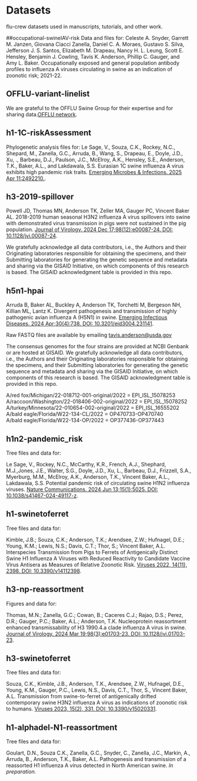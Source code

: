 # Datasets

flu-crew datasets used in manuscripts, tutorials, and other work.

##occupational-swineIAV-risk
Data and files for:
Celeste A. Snyder, Garrett M. Janzen, Giovana Ciacci Zanella, Daniel C. A. Moraes, Gustavo S. Silva, Jefferson J. S. Santos, Elizabeth M. Drapeau, Nancy H. L. Leung, Scott E. Hensley, Benjamin J. Cowling, Tavis K. Anderson, Phillip C. Gauger, and Amy L. Baker. Occupationally exposed and general population antibody profiles to influenza A viruses circulating in swine as an indication of zoonotic risk; 2021-22.


## OFFLU-variant-linelist
We are grateful to the OFFLU Swine Group for their expertise and for sharing data.[OFFLU network](https://www.offlu.org).


## h1-1C-riskAssessment

Phylogenetic analysis files for:
Le Sage, V., Souza, C.K., Rockey, N.C., Shepard, M., Zanella, G.C., Arruda, B., Wang, S., Drapeau, E., Doyle, J.D., Xu, ., Barbeau, D.J., Paulson, J.C., McElroy, A.K., Hensley, S.E., Anderson, T.K., Baker, A.L., and Lakdawala, S.S. Eurasian 1C swine influenza A virus exhibits high pandemic risk traits. [Emerging Microbes & Infections. 2025 Apr 11:2492210.](https://www.tandfonline.com/doi/full/10.1080/22221751.2025.2492210#d1e375).


## h3-2019-spillover

Powell JD, Thomas MN, Anderson TK, Zeller MA, Gauger PC, Vincent Baker AL. 2018-2019 human seasonal H3N2 influenza A virus spillovers into swine with demonstrated virus transmission in pigs were not sustained in the pig population. [Journal of Virology. 2024 Dec 17;98(12):e00087-24. DOI: 10.1128/jvi.00087-24](https://journals.asm.org/doi/abs/10.1128/jvi.00087-24).

We gratefully acknowledge all data contributors, i.e., the Authors and their Originating laboratories responsible for obtaining the specimens, and their Submitting laboratories for generating the genetic sequence and metadata and sharing via the GISAID Initiative, on which components of this research is based. The GISAID acknowledgment table is provided in this repo.


## h5n1-hpai
Arruda B, Baker AL, Buckley A, Anderson TK, Torchetti M, Bergeson NH, Killian ML, Lantz K. Divergent pathogenesis and transmission of highly pathogenic avian influenza A (H5N1) in swine. [Emerging Infectious Diseases. 2024 Apr;30(4):738. DOI: 10.3201/eid3004.231141](https://pmc.ncbi.nlm.nih.gov/articles/PMC10977838/).

Raw FASTQ files are available by emailing tavis.anderson@usda.gov

The consensus genomes for the four strains are provided at NCBI Genbank or are hosted at GISAID. We gratefully acknowledge all data contributors, i.e., the Authors and their Originating laboratories responsible for obtaining the specimens, and their Submitting laboratories for generating the genetic sequence and metadata and sharing via the GISAID Initiative, on which components of this research is based. The GISAID acknowledgment table is provided in this repo.

A/red fox/Michigan/22-018712-001-original/2022  = EPI_ISL_15078253 <br>
A/raccoon/Washington/22-018406-002-original/2022  = EPI_ISL_15078252 <br>
A/turkey/Minnesota/22-010654-002-original/2022 = EPI_ISL_16555202 <br>
A/bald eagle/Florida/W22-134-CL/2022 = OP470733-OP470740 <br>
A/bald eagle/Florida/W22-134-OP/2022 = OP377436-OP377443 <br>

## h1n2-pandemic_risk

Tree files and data for:

Le Sage, V., Rockey, N.C.,  McCarthy, K.R., French, A.J., Shephard, M.J.,Jones, J.E., Walter, S.G., Doyle, J.D., Xu, L., Barbeau, D.J., Frizzell, S.A., Myerburg, M.M., McElroy, A.K., Anderson, T.K., Vincent Baker, A.L., Lakdawala, S.S. Potential pandemic risk of circulating swine H1N2 influenza viruses. [Nature Communications. 2024 Jun 13;15(1):5025. DOI: 10.1038/s41467-024-49117-z](https://www.nature.com/articles/s41467-024-49117-z).

## h1-swinetoferret

Tree files and data for:

Kimble, J.B.; Souza, C.K.; Anderson, T.K.; Arendsee, Z.W.; Hufnagel, D.E.; Young, K.M.; Lewis, N.S.; Davis, C.T.; Thor, S.; Vincent Baker, A.L. Interspecies Transmission from Pigs to Ferrets of Antigenically Distinct Swine H1 Influenza A Viruses with Reduced Reactivity to Candidate Vaccine Virus Antisera as Measures of Relative Zoonotic Risk. [Viruses 2022, 14(11), 2398. DOI: 10.3390/v14112398](https://pubmed.ncbi.nlm.nih.gov/36366493/).

## h3-np-reassortment

Figures and data for:

Thomas, M.N.; Zanella, G.C.; Cowan, B.; Caceres C.J.; Rajao, D.S.; Perez, D.R.; Gauger, P.C.; Baker, A.L.; Anderson, T.K. Nucleoprotein reassortment enhanced transmissability of H3 1990.4.a clade influenza A virus in swine. [Journal of Virology. 2024 Mar 19;98(3):e01703-23. DOI: 10.1128/jvi.01703-23](https://journals.asm.org/doi/full/10.1128/jvi.01703-23).

## h3-swinetoferret

Tree files and data for:

Souza, C.K., Kimble, J.B., Anderson, T.K., Arendsee, Z.W., Hufnagel, D.E., Young, K.M., Gauger, P.C., Lewis, N.S., Davis, C.T., Thor, S., Vincent Baker, A.L. Transmission from swine-to-ferret of antigenically drifted contemporary swine H3N2 influenza A virus as indications of zoonotic risk to humans. [Viruses 2023, 15(2), 331. DOI: 10.3390/v15020331](https://pubmed.ncbi.nlm.nih.gov/36851547/).

## h1-alphadel-N1-reassortment
Tree files and data for:

Goulart, D.N., Souza C.K., Zanella, G.C., Snyder, C., Zanella, J.C., Markin, A., Arruda, B., Anderson, T.K., Baker, A.L. Pathogenesis and transmission of a reassorted H1 influenza A virus detected in North American swine. *In preparation.*  
